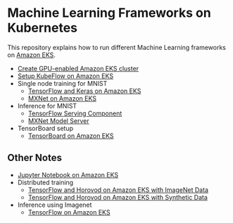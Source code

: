 # Machine Learning Frameworks on Kubernetes

This repository explains how to run different Machine Learning frameworks on [Amazon EKS](https://aws.amazon.com/eks).

- [Create GPU-enabled Amazon EKS cluster](docs/eks-gpu.md)
- [Setup KubeFlow on Amazon EKS](docs/kubeflow.md)
- Single node training for MNIST
  - [TensorFlow and Keras on Amazon EKS](docs/mnist/training/tensorflow.md)
  - [MXNet on Amazon EKS](docs/mnist/training/mxnet.md)  
- Inference for MNIST
  - [TensorFlow Serving Component](docs/mnist/inference/tensorflow.md)
  - [MXNet Model Server](docs/mnist/inference/mxnet.md)
- TensorBoard setup
  - [TensorBoard on Amazon EKS](docs/tensorboard.md)

## Other Notes

- [Jupyter Notebook on Amazon EKS](docs/jupyterhub.md)
- Distributed training
  - [TensorFlow and Horovod on Amazon EKS with ImageNet Data](docs/imagenet/training/tensorflow-horovod.md)
  - [TensorFlow and Horovod on Amazon EKS with Synthetic Data](docs/imagenet/training/tensorflow-horovod-synthetic.md)
- Inference using Imagenet
    - [TensorFlow on Amazon EKS](docs/imagenet/inference/tensorflow.md)
